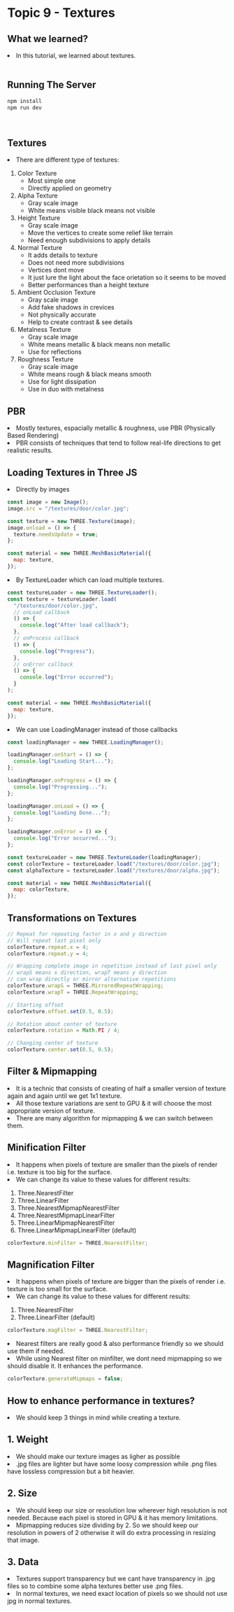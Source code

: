 # Topic 9 - Textures

## What we learned?

<li>In this tutorial, we learned about textures.</li>

<br />

## Running The Server

```cmd
npm install
npm run dev
```

<br />

## Textures

<li>There are different type of textures:</li>
<ol>
  <li>
  Color Texture
    <ul>
      <li>Most simple one</li>
      <li>Directly applied on geometry</li>
    </ul>
  </li>
  <li>
  Alpha Texture
    <ul>
      <li>Gray scale image</li>
      <li>White means visible black means not visible</li>
    </ul>
  </li>
  <li>
  Height Texture
    <ul>
      <li>Gray scale image</li>
      <li>Move the vertices to create some relief like terrain</li>
      <li>Need enough subdivisions to apply details</li>
    </ul>
  </li>
  <li>
  Normal Texture
    <ul>
      <li>It adds details to texture</li>
      <li>Does not need more subdivisions</li>
      <li>Vertices dont move</li>
      <li>It just lure the light about the face orietation so it seems to be moved</li>
      <li>Better performances than a height texture</li>
    </ul>
  </li>
  <li>
  Ambient Occlusion Texture
    <ul>
      <li>Gray scale image</li>
      <li>Add fake shadows in crevices</li>
      <li>Not physically accurate</li>
      <li>Help to create contrast & see details</li>
    </ul>
  </li>
  <li>
  Metalness Texture
    <ul>
      <li>Gray scale image</li>
      <li>White means metallic & black means non metallic</li>
      <li>Use for reflections</li>
    </ul>
  </li>
  <li>
  Roughness Texture
    <ul>
      <li>Gray scale image</li>
      <li>White means rough & black means smooth</li>
      <li>Use for light dissipation</li>
      <li>Use in duo with metalness</li>
    </ul>
  </li>
</ol>

## PBR

<li>
Mostly textures, espacially metallic & roughness, use PBR (Physically Based Rendering)</li>
<li>PBR consists of techniques that tend to follow real-life directions to get realistic results.</li>

## Loading Textures in Three JS

<li>Directly by images</li>

```js
const image = new Image();
image.src = "/textures/door/color.jpg";

const texture = new THREE.Texture(image);
image.onload = () => {
  texture.needsUpdate = true;
};

const material = new THREE.MeshBasicMaterial({
  map: texture,
});
```

<li>By TextureLoader which can load multiple textures.</li>

```js
const textureLoader = new THREE.TextureLoader();
const texture = textureLoader.load(
  "/textures/door/color.jpg",
  // onLoad callback
  () => {
    console.log("After load callback");
  },
  // onProcess callback
  () => {
    console.log("Progress");
  },
  // onError callback
  () => {
    console.log("Error occurred");
  }
);

const material = new THREE.MeshBasicMaterial({
  map: texture,
});
```

<li>We can use LoadingManager instead of those callbacks</li>

```js
const loadingManager = new THREE.LoadingManager();

loadingManager.onStart = () => {
  console.log("Loading Start...");
};

loadingManager.onProgress = () => {
  console.log("Progressing...");
};

loadingManager.onLoad = () => {
  console.log("Loading Done...");
};

loadingManager.onError = () => {
  console.log("Error occurred...");
};

const textureLoader = new THREE.TextureLoader(loadingManager);
const colorTexture = textureLoader.load("/textures/door/color.jpg");
const alphaTexture = textureLoader.load("/textures/door/alpha.jpg");

const material = new THREE.MeshBasicMaterial({
  map: colorTexture,
});
```

## Transformations on Textures

```js
// Repeat for repeating factor in x and y direction
// Will repeat last pixel only
colorTexture.repeat.x = 4;
colorTexture.repeat.y = 4;

// Wrapping complete image in repetition instead of last pixel only
// wrapS means x direction, wrapT means y direction
// can wrap directly or mirror alternative repetitions
colorTexture.wrapS = THREE.MirroredRepeatWrapping;
colorTexture.wrapT = THREE.RepeatWrapping;

// Starting offset
colorTexture.offset.set(0.5, 0.5);

// Rotation about center of texture
colorTexture.rotation = Math.PI / 4;

// Changing center of texture
colorTexture.center.set(0.5, 0.5);
```

## Filter & Mipmapping

<li>It is a technic that consists of creating of half a smaller version of texture again and again until we get 1x1 texture.</li>
<li>All those texture variations are sent to GPU & it will choose the most appropriate version of texture.</li>
<li>There are many algorithm for mipmapping & we can switch between them.</li>

## Minification Filter

<li>It happens when pixels of texture are smaller than the pixels of render i.e. texture is too big for the surface.</li>
<li>We can change its value to these values for different results:</li>
<ol>
<li>Three.NearestFilter</li>
<li>Three.LinearFilter</li>
<li>Three.NearestMipmapNearestFilter</li>
<li>Three.NearestMipmapLinearFilter</li>
<li>Three.LinearMipmapNearestFilter</li>
<li>Three.LinearMipmapLinearFilter (default)</li>
</ol>

```js
colorTexture.minFilter = THREE.NearestFilter;
```

## Magnification Filter

<li>It happens when pixels of texture are bigger than the pixels of render i.e. texture is too small for the surface.</li>
<li>We can change its value to these values for different results:</li>
<ol>
<li>Three.NearestFilter</li>
<li>Three.LinearFilter (default)</li>
</ol>

```js
colorTexture.magFilter = THREE.NearestFilter;
```

<li>Nearest filters are really good & also performance friendly so we should use them if needed.</li>
<li>While using Nearest filter on minfilter, we dont need mipmapping so we should disable it. It enhances the performance.</li>

```js
colorTexture.generateMipmaps = false;
```

## How to enhance performance in textures?

<li>We should keep 3 things in mind while creating a texture.</li>

## 1. Weight

<li>We should make our texture images as ligher as possible</li>
<li>.jpg files are lighter but have some loosy compression while .png files have lossless compression but a bit heavier.</li>

## 2. Size

<li>We should keep our size or resolution low wherever high resolution is not needed. Because each pixel is stored in GPU & it has memory limitations.</li>
<li>Mipmapping reduces size dividing by 2. So we should keep our resolution in powers of 2 otherwise it will do extra processing in resizing that image.</li>

## 3. Data

<li>Textures support transparency but we cant have transparency in .jpg files so to combine some alpha textures better use .png files.</li>
<li>In normal textures, we need exact location of pixels so we should not use jpg in normal textures.</li>
